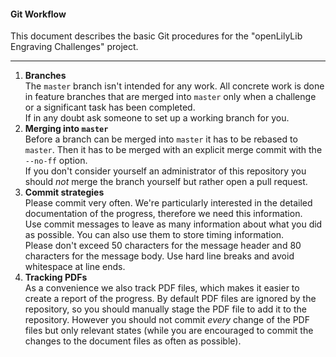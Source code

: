 #### Git Workflow

This document describes the basic Git procedures for the "openLilyLib Engraving
Challenges" project.

---

1. **Branches**  
   The `master` branch isn't intended for any work. All concrete work is done in
   feature branches that are merged into `master` only when a challenge or a
   significant task has been completed.  
   If in any doubt ask someone to set up a working branch for you.
2. **Merging into `master`**  
   Before a branch can be merged into `master` it has to be rebased to `master`.
   Then it has to be merged with an explicit merge commit with the `--no-ff`
   option.  
   If you don't consider yourself an administrator of this repository you should
   *not* merge the branch yourself but rather open a pull request.
3. **Commit strategies**  
   Please commit very often. We're particularly interested in the detailed
   documentation of the progress, therefore we need this information.  
   Use commit messages to leave as many information about what you did as possible.
   You can also use them to store timing information.  
   Please don't exceed 50 characters for the message header and 80 characters
   for the message body. Use hard line breaks and avoid whitespace at line ends.
4. **Tracking PDFs**  
   As a convenience we also track PDF files, which makes it easier to create a
   report of the progress. By default PDF files are ignored by the repository,
   so you should manually stage the PDF file to add it to the repository.
   However you should not commit *every* change of the PDF files but only
   relevant states (while you are encouraged to commit the changes to the
   document files as often as possible).

